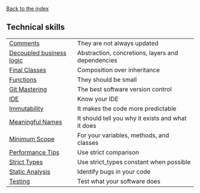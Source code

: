 [Back to the index](../README.md)

## Technical skills

|                                                           |                                                   |
|-----------------------------------------------------------|---------------------------------------------------|
| [Comments](./comments.md)                                 | They are not always updated                       |
| [Decoupled business logic](./decoupled-business-logic.md) | Abstraction, concretions, layers and dependencies |
| [Final Classes](./final-classes.md)                       | Composition over inheritance                      |
| [Functions](./functions.md)                               | They should be small                              |
| [Git Mastering](./git-mastering.md)                       | The best software version control                 |
| [IDE](./ide.md)                                           | Know your IDE                                     |
| [Immutability](./immutability.md)                         | It makes the code more predictable                |
| [Meaningful Names](./meaningful-names.md)                 | It should tell you why it exists and what it does |
| [Minimum Scope](./minimum-scope.md)                       | For your variables, methods, and classes          |
| [Performance Tips](./performance-tips.md)                 | Use strict comparison                             |
| [Strict Types](./strict-types.md)                         | Use strict_types constant when possible           |
| [Static Analysis](./static-analysis.md)                   | Identify bugs in your code                        |
| [Testing](./testing.md)                                   | Test what your software does                      |

